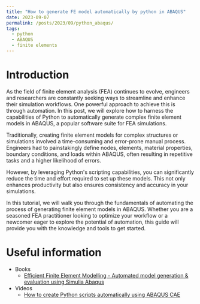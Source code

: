 ```yaml
---
title: "How to generate FE model automatically by python in ABAQUS"
date: 2023-09-07
permalink: /posts/2023/09/python_abaqus/
tags:
  - python
  - ABAQUS
  - finite elements
---
```



Introduction
======

As the field of finite element analysis (FEA) continues to evolve, engineers and researchers are constantly seeking ways to streamline and enhance their simulation workflows. One powerful approach to achieve this is through automation. In this post, we will explore how to harness the capabilities of Python to automatically generate complex finite element models in ABAQUS, a popular software suite for FEA simulations.

Traditionally, creating finite element models for complex structures or simulations involved a time-consuming and error-prone manual process. Engineers had to painstakingly define nodes, elements, material properties, boundary conditions, and loads within ABAQUS, often resulting in repetitive tasks and a higher likelihood of errors.

However, by leveraging Python's scripting capabilities, you can significantly reduce the time and effort required to set up these models. This not only enhances productivity but also ensures consistency and accuracy in your simulations.

In this tutorial, we will walk you through the fundamentals of automating the process of generating finite element models in ABAQUS. Whether you are a seasoned FEA practitioner looking to optimize your workflow or a newcomer eager to explore the potential of automation, this guide will provide you with the knowledge and tools to get started.


Useful information
======

* Books
  * [Efficient Finite Element Modelling - Automated model generation & evaluation using Simulia Abaqus](http://Liuchao-JIN.github.io/files/research/abq_python.pdf)
* Videos
  * [How to create Python scripts automatically using ABAQUS CAE](https://www.youtube.com/watch?v=1zT2xGLv01E)
